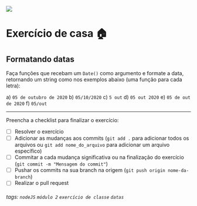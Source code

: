 ![](https://i.imgur.com/xG74tOh.png)

# Exercício de casa 🏠

## Formatando datas

Faça funções que recebam um `Date()` como argumento e formate a data, retornando um string como nos exemplos abaixo (uma função para cada letra):

a) ```05 de outubro de 2020```
b) ```05/10/2020```
c) ```5 out```
d) ```05 out 2020```
e) ```05 de out de 2020```
f) ```05/out```

---

Preencha a checklist para finalizar o exercício:

- [ ] Resolver o exercício
- [ ] Adicionar as mudanças aos commits (`git add .` para adicionar todos os arquivos ou `git add nome_do_arquivo` para adicionar um arquivo específico)
- [ ] Commitar a cada mudança significativa ou na finalização do exercício (`git commit -m "Mensagem do commit"`)
- [ ] Pushar os commits na sua branch na origem (`git push origin nome-da-branch`)
- [ ] Realizar o pull request

###### tags: `nodeJS` `módulo 2` `exercício de classe` `datas`